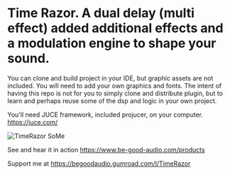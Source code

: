 

# Time Razor. A dual delay (multi effect) added additional effects and a modulation engine to shape your sound.

You can clone and build project in your IDE, but graphic assets are not included.
You will need to add your own graphics and fonts. The intent of having this repo is not for you
to simply clone and distribute plugin, but to learn and perhaps reuse some of the dsp and logic in your own project.

You'll need JUCE framework, included projucer, on your computer. https://juce.com/




![TimeRazor SoMe](https://github.com/kauffmann/Dual-Delay-MFX/assets/960864/aedef7e8-fe8a-45a2-a633-79ec99c7cbdd)









See and hear it in action https://www.be-good-audio.com/products

Support me at https://begoodaudio.gumroad.com/l/TimeRazor
